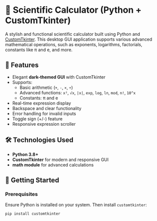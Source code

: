 # 🧮 Scientific Calculator (Python + CustomTkinter)

A stylish and functional scientific calculator built using Python and [CustomTkinter](https://github.com/TomSchimansky/CustomTkinter). This desktop GUI application supports various advanced mathematical operations, such as exponents, logarithms, factorials, constants like π and e, and more.

## 🎯 Features

- Elegant **dark-themed GUI** with CustomTkinter
- Supports:
  - Basic arithmetic (`+`, `-`, `×`, `÷`)
  - Advanced functions: `x²`, `√x`, `|x|`, `exp`, `log`, `ln`, `mod`, `n!`, `10^x`
  - Constants: π and e
- Real-time expression display
- Backspace and clear functionality
- Error handling for invalid inputs
- Toggle sign (+/-) feature
- Responsive expression scroller

## 🛠 Technologies Used

- **Python 3.8+**
- **CustomTkinter** for modern and responsive GUI
- **math module** for advanced calculations

## 🚀 Getting Started

### Prerequisites

Ensure Python is installed on your system. Then install `customtkinter`:

```bash
pip install customtkinter
